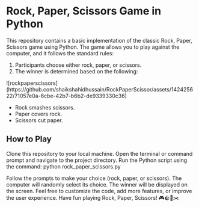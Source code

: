 <h1>Rock, Paper, Scissors Game in Python</h1>
This repository contains a basic implementation of the classic Rock, Paper, Scissors game using Python. The game allows you to play against the computer, and it follows the standard rules:
<ol>
 <li>Participants choose either rock, paper, or scissors.</li>
 <li>The winner is determined based on the following: </li> 
</ol>
![rockpaperscissors](https://github.com/shaikshahidhussain/RockPaperScissor/assets/142425622/71057e0a-6cbe-42b7-b6b2-de9339330c36)


<ul>
  <li>Rock smashes scissors.</li>
  <li>Paper covers rock.</li>
  <li>Scissors cut paper.</li>
</ul>  
<h2>How to Play</h2>
Clone this repository to your local machine.
Open the terminal or command prompt and navigate to the project directory.
Run the Python script using the command:
python rock_paper_scissors.py

Follow the prompts to make your choice (rock, paper, or scissors).
The computer will randomly select its choice.
The winner will be displayed on the screen.
Feel free to customize the code, add more features, or improve the user experience. Have fun playing Rock, Paper, Scissors! 🎮🪨📄✂️
